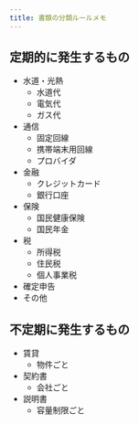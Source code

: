 ```yaml
---
title: 書類の分類ルールメモ
---
```


## 定期的に発生するもの

- 水道・光熱
    - 水道代
    - 電気代
    - ガス代
- 通信
    - 固定回線
    - 携帯端末用回線
    - プロバイダ
- 金融
    - クレジットカード
    - 銀行口座
- 保険
    - 国民健康保険
    - 国民年金
- 税
    - 所得税
    - 住民税
    - 個人事業税
- 確定申告
- その他

## 不定期に発生するもの

- 賃貸
    - 物件ごと
- 契約書
    - 会社ごと
- 説明書
    - 容量制限ごと
